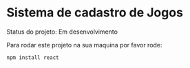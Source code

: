 # Sistema de cadastro de Jogos 

Status do projeto: Em desenvolvimento

Para rodar este projeto na sua maquina por favor rode:

````
npm install react

````
